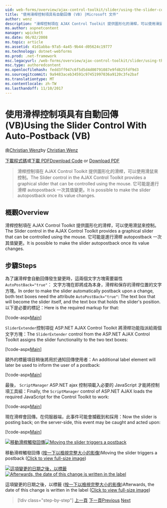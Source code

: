 ```yaml
---
uid: web-forms/overview/ajax-control-toolkit/slider/using-the-slider-control-with-auto-postback-vb
title: "使用滑桿控制項具有自動回傳 (VB) |Microsoft 文件"
author: wenz
description: "滑桿控制項在 AJAX Control Toolkit 提供圖形化的滑桿，可以使用滑鼠來控制。 它可能是進行滑桿張貼..."
ms.author: aspnetcontent
manager: wpickett
ms.date: 06/02/2008
ms.topic: article
ms.assetid: 41d1abba-97a5-4a45-9b44-d05624c19777
ms.technology: dotnet-webforms
ms.prod: .net-framework
msc.legacyurl: /web-forms/overview/ajax-control-toolkit/slider/using-the-slider-control-with-auto-postback-vb
msc.type: authoredcontent
ms.openlocfilehash: fedd3ff947c6f5d5d4d00791087e9fd825fdf9d3
ms.sourcegitcommit: 9a9483aceb34591c97451997036a9120c3fe2baf
ms.translationtype: MT
ms.contentlocale: zh-TW
ms.lasthandoff: 11/10/2017
---
```

<a name="using-the-slider-control-with-auto-postback-vb"></a><span data-ttu-id="7eb57-104">使用滑桿控制項具有自動回傳 (VB)</span><span class="sxs-lookup"><span data-stu-id="7eb57-104">Using the Slider Control With Auto-Postback (VB)</span></span>
====================
<span data-ttu-id="7eb57-105">由[Christian Wenz](https://github.com/wenz)</span><span class="sxs-lookup"><span data-stu-id="7eb57-105">by [Christian Wenz](https://github.com/wenz)</span></span>

<span data-ttu-id="7eb57-106">[下載程式碼](http://download.microsoft.com/download/9/3/f/93f8daea-bebd-4821-833b-95205389c7d0/Slider1.vb.zip)或[下載 PDF](http://download.microsoft.com/download/b/6/a/b6ae89ee-df69-4c87-9bfb-ad1eb2b23373/slider1VB.pdf)</span><span class="sxs-lookup"><span data-stu-id="7eb57-106">[Download Code](http://download.microsoft.com/download/9/3/f/93f8daea-bebd-4821-833b-95205389c7d0/Slider1.vb.zip) or [Download PDF](http://download.microsoft.com/download/b/6/a/b6ae89ee-df69-4c87-9bfb-ad1eb2b23373/slider1VB.pdf)</span></span>

> <span data-ttu-id="7eb57-107">滑桿控制項在 AJAX Control Toolkit 提供圖形化的滑桿，可以使用滑鼠來控制。</span><span class="sxs-lookup"><span data-stu-id="7eb57-107">The Slider control in the AJAX Control Toolkit provides a graphical slider that can be controlled using the mouse.</span></span> <span data-ttu-id="7eb57-108">它可能是進行滑桿 autopostback 一次其值變更。</span><span class="sxs-lookup"><span data-stu-id="7eb57-108">It is possible to make the slider autopostback once its value changes.</span></span>


## <a name="overview"></a><span data-ttu-id="7eb57-109">概觀</span><span class="sxs-lookup"><span data-stu-id="7eb57-109">Overview</span></span>

<span data-ttu-id="7eb57-110">滑桿控制項在 AJAX Control Toolkit 提供圖形化的滑桿，可以使用滑鼠來控制。</span><span class="sxs-lookup"><span data-stu-id="7eb57-110">The Slider control in the AJAX Control Toolkit provides a graphical slider that can be controlled using the mouse.</span></span> <span data-ttu-id="7eb57-111">它可能是進行滑桿 autopostback 一次其值變更。</span><span class="sxs-lookup"><span data-stu-id="7eb57-111">It is possible to make the slider autopostback once its value changes.</span></span>

## <a name="steps"></a><span data-ttu-id="7eb57-112">步驟</span><span class="sxs-lookup"><span data-stu-id="7eb57-112">Steps</span></span>

<span data-ttu-id="7eb57-113">為了讓滑桿會自動回傳發生變更時，這兩個文字方塊需要屬性`AutoPostBack="true"`： 文字方塊在即將成為本身，滑桿和保存的滑桿位置的文字方塊。</span><span class="sxs-lookup"><span data-stu-id="7eb57-113">In order to make the slider automatically postback upon a change, both text boxes need the attribute `AutoPostBack="true"`: The text box that will become the slider itself, and the text box that holds the slider's position.</span></span> <span data-ttu-id="7eb57-114">以下是必要的標記：</span><span class="sxs-lookup"><span data-stu-id="7eb57-114">Here is the required markup for that:</span></span>

[!code-aspx[Main](using-the-slider-control-with-auto-postback-vb/samples/sample1.aspx)]

<span data-ttu-id="7eb57-115">`SliderExtender`控制項從 ASP.NET AJAX Control Toolkit 將滑桿功能指派給兩個文字方塊：</span><span class="sxs-lookup"><span data-stu-id="7eb57-115">The `SliderExtender` control from the ASP.NET AJAX Control Toolkit assigns the slider functionality to the two text boxes:</span></span>

[!code-aspx[Main](using-the-slider-control-with-auto-postback-vb/samples/sample2.aspx)]

<span data-ttu-id="7eb57-116">額外的標籤項目稍後將用於通知回傳使用者：</span><span class="sxs-lookup"><span data-stu-id="7eb57-116">An additional label element will later be used to inform the user of a postback:</span></span>

[!code-aspx[Main](using-the-slider-control-with-auto-postback-vb/samples/sample3.aspx)]

<span data-ttu-id="7eb57-117">最後， `ScriptManager` ASP.NET ajax 控制項載入必要的 JavaScript 才能將控制項工具組：</span><span class="sxs-lookup"><span data-stu-id="7eb57-117">Finally, the `ScriptManager` control of ASP.NET AJAX loads the required JavaScript for the Control Toolkit to work:</span></span>

[!code-aspx[Main](using-the-slider-control-with-auto-postback-vb/samples/sample4.aspx)]

<span data-ttu-id="7eb57-118">現在滑桿會回傳。在伺服器端，此事件可能會攔截到和採用：</span><span class="sxs-lookup"><span data-stu-id="7eb57-118">Now the slider is posting back; on the server-side, this event may be caught and acted upon:</span></span>

[!code-aspx[Main](using-the-slider-control-with-auto-postback-vb/samples/sample5.aspx)]


<span data-ttu-id="7eb57-119">[![移動滑桿觸發回傳](using-the-slider-control-with-auto-postback-vb/_static/image2.png)](using-the-slider-control-with-auto-postback-vb/_static/image1.png)</span><span class="sxs-lookup"><span data-stu-id="7eb57-119">[![Moving the slider triggers a postback](using-the-slider-control-with-auto-postback-vb/_static/image2.png)](using-the-slider-control-with-auto-postback-vb/_static/image1.png)</span></span>

<span data-ttu-id="7eb57-120">移動滑桿觸發回傳 ([按一下以檢視完整大小的影像](using-the-slider-control-with-auto-postback-vb/_static/image3.png))</span><span class="sxs-lookup"><span data-stu-id="7eb57-120">Moving the slider triggers a postback ([Click to view full-size image](using-the-slider-control-with-auto-postback-vb/_static/image3.png))</span></span>


<span data-ttu-id="7eb57-121">[![這項變更的日期之後，以標籤](using-the-slider-control-with-auto-postback-vb/_static/image5.png)](using-the-slider-control-with-auto-postback-vb/_static/image4.png)</span><span class="sxs-lookup"><span data-stu-id="7eb57-121">[![Afterwards, the date of this change is written in the label](using-the-slider-control-with-auto-postback-vb/_static/image5.png)](using-the-slider-control-with-auto-postback-vb/_static/image4.png)</span></span>

<span data-ttu-id="7eb57-122">這項變更的日期之後，以標籤 ([按一下以檢視完整大小的影像](using-the-slider-control-with-auto-postback-vb/_static/image6.png))</span><span class="sxs-lookup"><span data-stu-id="7eb57-122">Afterwards, the date of this change is written in the label ([Click to view full-size image](using-the-slider-control-with-auto-postback-vb/_static/image6.png))</span></span>

>[!div class="step-by-step"]
<span data-ttu-id="7eb57-123">[上一頁](databinding-the-slider-control-cs.md)
[下一頁](databinding-the-slider-control-vb.md)</span><span class="sxs-lookup"><span data-stu-id="7eb57-123">[Previous](databinding-the-slider-control-cs.md)
[Next](databinding-the-slider-control-vb.md)</span></span>
